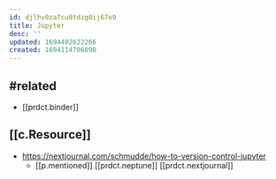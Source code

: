 ```yaml
---
id: djlhv0za7cu8tdzg0ij67o9
title: Jupyter
desc: ''
updated: 1694402622266
created: 1694114706090
---
```


## #related

- [[prdct.binder]]

## [[c.Resource]]

- https://nextjournal.com/schmudde/how-to-version-control-jupyter
  - [[p.mentioned]] [[prdct.neptune]] [[prdct.nextjournal]]